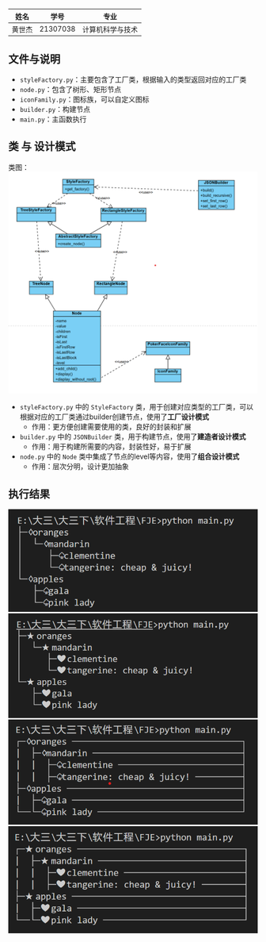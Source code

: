 |姓名|学号|专业|
|-|-|-|
|黄世杰|21307038|计算机科学与技术|

## 文件与说明

* `styleFactory.py`：主要包含了工厂类，根据输入的类型返回对应的工厂类
* `node.py`：包含了树形、矩形节点
* `iconFamily.py`：图标族，可以自定义图标
* `builder.py`：构建节点
* `main.py`：主函数执行

## 类 与 设计模式

类图：
![类图](class_img.jpg)

* `styleFactory.py` 中的 `StyleFactory` 类，用于创建对应类型的工厂类，可以根据对应的工厂类通过builder创建节点，使用了**工厂设计模式**
    * 作用：更方便创建需要使用的类，良好的封装和扩展
* `builder.py` 中的 `JSONBuilder` 类，用于构建节点，使用了**建造者设计模式**
    * 作用：用于构建所需要的内容，封装性好，易于扩展
* `node.py` 中的 `Node` 类中集成了节点的level等内容，使用了**组合设计模式**
    * 作用：层次分明，设计更加抽象


## 执行结果
![其中一个树形结果](results/tree_1.jpg)
![另一个树形结果](results/tree_2.jpg)
![其中一个矩形结果](results/rec_1.jpg)
![另一个矩形结果](results/rec_2.jpg)